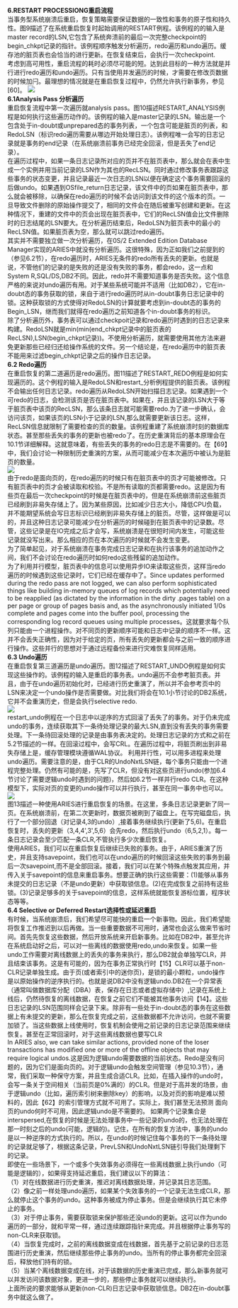 **6.RESTART PROCESSIONG重启流程**  
当事务型系统崩溃后重启，恢复策略需要保证数据的一致性和事务的原子性和持久性。图9描述了在系统重启恢复时起始调用的RESTART例程。该例程的的输入是master record的LSN,它包含了系统奔溃前的最后一次完整checkpoint的begin_chkpt记录的指针。该例程顺序触发分析遍历，redo遍历和undo遍历。缓存池的脏页表也会恰当的进行更新。在恢复结束后，会执行一次checkpoint.  
考虑到高可用性，重启流程的耗时必须尽可能的短。达到此目标的一种方法就是并行进行redo遍历和undo遍历。只有当使用并发遍历的时候，才需要在修改页数据的时候加闩。最理想的情况就是在重启恢复过程中，仍然允许执行新事务，参见[60]。 
![](./img/fig9.png)  
**6.1Analysis Pass 分析遍历**  
重启恢复流程中第一次遍历就analysis pass。图10描述RESTART_ANALYSIS例程是如何执行这些遍历动作的。该例程的输入是master记录的LSN。输出是一个包含处于in-doubt或unprepared态的事务列表，一个包含可能是脏页的列表，和RedoLSN（标识redo遍历需要从哪边开始处理日志）。该例程唯一会写的日志记录就是事务的end记录（在系统崩溃前事务已经完全回滚，但是丢失了end记录）。  
在遍历过程中，如果一条日志记录所对应的页并不在脏页表中，那么就会在表中生成一个实例并用当前记录的LSN作为其也的RecLSN。同时通过修改事务表跟踪这些事务的状态变更，并且记录最近一次日志的LSN以便在确定这个事务需要回滚的后做undo。如果遇到OSfile_return日志记录，该文件中的页如果在脏页表中，那么就会被移除，以确保在redo遍历的时候不会访问到该文件的这个版本的页。一旦导致文件删除的原始操作提交了，相同的文件会在随后被重写创建和更新。在这种情况下，重建的文件中的页会出现在脏页表中，它们的RecLSN值会比文件删除时的日志结尾的LSN要大。在分析遍历结束后，RedoLSN为脏页表中的最小的RecLSN值。如果脏页表为空，那么就可以跳过redo遍历。  
其实并不需要独立做一次分析遍历，在0S/2 Extended Edition Database Manager实现的ARIES中就没有分析遍历。这很特殊，因为正如我们之前提到的（参见6.2节），在redo遍历时，ARIES无条件的redo所有丢失的更新。也就是说，不管他们的记录的是失败的还是没有失败的事务，都会redo，这一点和System R,SQL/DS,DB2不同。因此，redo并不需要知道事务是否失败。这个信息严格的来说对undo遍历有用。对于某些系统可能并不适用（比如DB2），它在in-doubt态的事务获取的锁，来自于进行redo遍历时从in-doubt事务日志记录中的锁。这种获取锁的方式使得对RedoLSN的计算就要考虑到in-doubt态的事务的Begin_LSN，继而我们就得在redo遍历之前知道各个in-doubt事务的标识。  
除了分析遍历外，事务表可以通过checkpoit记录和redo遍历时遇到的日志记录来构建。RedoLSN就是min(min(end_chkpt记录中的脏页表的RecLSN),LSN(begin_chkpt记录))。不使用分析遍历，就需要使用其他方法来避免更新那些已经归还给操作系统的文件。另一个结论是，在redo遍历中的脏页表不能用来过滤begin_chkpt记录之后的操作日志记录。  
**6.2 Redo遍历**  
在重启恢复的第二道遍历是redo遍历。图11描述了RESTART_REDO例程是如何实现遍历的。这个例程的输入是RedoLSN和restart_分析例程提供的脏页表。该例程不会输出任何日志记录。redo遍历从RedoLSN开始扫描日志记录。如果遇到一个可redo的日志，会检测该页是否在脏页表中。如果在，并且该记录的LSN大于等于脏页表中该页的RecLSN，那么该条日志就可能需要redo.为了进一步确认，会访问该页，如果该页的LSN小于记录的LSN,那么就需要更新该日志。这样，RecLSN信息就限制了需要检查的页的数量。该例程重建了系统崩溃时刻的数据库状态。甚至那些丢失的事务的更新也被redo了。在历史重演背后的基本原理会在10.1节详细解释。这就意味着，有些丢失的事务的redo日志是不需要的。在【69】中，我们会讨论一种限制历史重演的方案，从而可能减少在本次遍历中被认为是脏页的数量。  
![](./img/fig11.png)  
由于redo是面向页的，在redo遍历的时候只有在脏页表中的页才可能被修改。只有脏页表中的页才会被读取和校验。不是所有读取的页都需要redo。这是因为有些页在最后一次checkpoint的时候是在脏页表中的，但是在系统崩溃前这些脏页已经刷到非易失存储上了。因为某些原因，比如减少日志大小，降低CPU负载，并不能期望系统会写日志标识已经刷到非易失存储上的脏页。尽管，这样做是可以的，并且这种日志记录可能减少在分析遍历的时候碰到在脏页表中的记录数。尽管，这些记录是在IO完成之后才会写，系统崩溃是在很短时间内发生，可能这些记录就没写出来。那么相应的页在本次遍历的时候就不会发生变更。  
为了简单起见，对于系统崩溃在事务完成日志记录和在执行该事务的追加动作之间，我们不会讨论在redo遍历时如何redo这些残留的追加动作。  
为了利用并行模型，脏页表中的信息可以使用异步IO来读取这些页，这样当redo遍历的时候遇到这些记录时，它们已经在缓存中了。Since updates performed during the redo pass are not logged, we can also perform sophisticated things like building in-memory queues of log records which potentially need to be reapplied (as dictated by the information in the dirty .pages table) on a per page or group of pages basis and, as the asynchronously initiated 1/0s complete and pages come into the buffer pool, processing the corresponding log record queues using multiple processes。这就要求每个队列只能由一个进程操作。对不同页的更新顺序可能和日志中记录的顺序不一样。这并不会丢失正确性，因为对于给定的页，所有丢失的更新都会与之前一致的顺序进行操作。这些并行的思想对于通过远程备份来进行灾难恢复同样适用。  
**6.3 Undo遍历**  
在重启恢复第三道遍历是undo遍历。图12描述了RESTART_UNDO例程是如何实现这些操作的。该例程的输入是重启的事务表。undo遍历不会参考脏页表。并且，由于在undo遍历初始化时，已经进行历史重演了，所以并不会参考页中的LSN来决定一个undo操作是否需要做。对比我们将会在10.1小节讨论的DB2系统，它并不会重演历史，但是会执行selective redo.  
![](./img/fig12.png)  
restart_undo例程在一个日志中以逆序的方式回滚了丢失了的事务。对于仍未完成undo的事务，连续获取其下一条待处理记录的最大LSN,直到没有丢失的事务需要处理。下一条待回滚处理的记录是由事务表决定的。处理日志记录的方式和之前在5.2节描述的一样。在回滚过程中，会写CRL。在遍历过程中，将脏页刷出到非易失存储上是，缓存管理模块遵循WAL协议。 
利用并行性，可以用多进程来处理undo遍历。需要注意的是，由于CLR的UndoNxtLSN链，每个事务只能由一个进程完整处理。仍然有可能的是，先写了CLR，但没有对这些页进行undo(参加6.4节讨论了需要逻辑undo时遇到的问题)，然后如6.2节一样并行redo CLR。在这种模型下，实际对页的变更的undo操作可以并行执行，甚至在同一事务中也可以。  
![](./img/fig13.png)  
图13描述一种使用ARIES进行重启恢复的场景。在这里，多条日志记录更新了同一页。在系统崩溃前，在第二次更新时，数据页被刷到了磁盘上。在写完磁盘后，执行了一个部分回退（对记录4,3的undo）,接着事务继续执行(更新了5,6)。在重启恢复时，丢失的更新（3,4,4',3',5,6）会先redo，然后执行undo（6,5,2,1）。每一条日志记录会至少匹配一条CLR,不管执行多少次重启恢复。  
使用ARIES，我们可以在重启恢复后继续已失败的事务。由于，ARIES重演了历史，并且支持savepoint，我们也可以在undo遍历的时候回滚这些失败的事务到最后一次savepoint,而不是全部回滚。接着，我们可以在某个特殊点触发其应用，并传入关于savepoint的信息来重启事务。想要正确的执行这些需要：(1)能够从事务未提交的日志记录（不是undo更新）中获取锁信息。(2)在完成恢复之前持有这些锁。(3)记录足够多的关于savepoint的信息，这样系统就能恢复游标位置，程序状态等等。  
**6.4 Selective or Deferred Restart选择性或延迟重启**  
有时候，当系统崩溃后，我们希望尽可能快的重启一个新事物。因此，我们希望能将恢复工作推迟到以后再做。当一些重要数据不可用时，通常也会这么做来节省时间。首先先恢复这些数据，然后开放系统来开启新事务。比如在DB2中，甚至允许在系统启动好之后，可以对一些离线的数据使用redo,undo来恢复。如果一些undo工作需要对离线数据上的丢失的事务来执行，那么DB2就会单独写CLR，并且结束该事务。这是有可能的，因为在事务正常执行时【15】CLR可以基于non-CLR记录单独生成。由于页(或者索引中的迷你页)，是锁的最小颗粒，undo操作是以原始操作的逆序执行的。也就是说DB2中没有逻辑undo.DB2在一个异常表（通常叫做数据库分配（DBA）表，保存在日志或者虚拟存储中）,记录在系统上线后，仍然待恢复的离线数据，在恢复之前它们不能被其他事务访问【14】。这些日志记录的LSN范围同样会记录下来。除非有一些处于in-doubt态的事务在这些数据上有未提交的更新，那么在恢复完成之前，这些数据都不允许访问，也就不需要加锁了。当这些数据上线使用时，恢复机制会使用之前记录的日志记录范围来继续恢复。甚至在正常回滚时，对于这些离线数据也要写CLR  
In ARIES also, we can take similar actions, provided none of the loser transactions has modified one or more of the offline objects that may require logical undos.这是因为逻辑undo需要数据的当前状态。Redo是没有问题的，因为它们是面向页的。对于逻辑undo会触发空间管理（参见10.3节），通常，我们采取一种保守方案，并且生成合适CLR。比如，在插入操作的undo时，会写一条关于空间相关（当前页是0%满的）的CLR。但是对于高并发的场景，由于逻辑undo（比如，遍历索引树来删除key）的影响，以及对页的影响是难以预料的，因此【62】的索引管理方式就不可用了。实际上，我们甚至无法预测 面向页的undo何时不可用，因此逻辑undo是不需要的。 
如果两个记录集合是interspersed,在恢复的时候是无法处理事务中一些记录的undo的，也无法处理在那一时刻之后的undo(可能，逻辑的)。记住，在所有的恢复方法中，事务的undo是以一种逆序的方式执行的。所以，在undo的时候记住每个事务的下一条待处理的记录就足够了，根据这条记录，PrevLSN和UndoNxtLSN链引导我们处理剩下的记录。  
即使在一些场景下，一个或多个失效事务必须得在一些离线数据上执行undo（可能是逻辑的），如果得支持延迟重启，我们建议以下的算法：  
（1）对在线数据进行历史重演，推迟对离线数据处理，并记录其日志范围。  
（2）像之前一样处理undo遍历，如果某个失效事务的一个记录无法生成CLR，那么就停止这个事务的undo。这种事务被成为停止事务。但是会继续执行其它未停止的事务。  
（3）对于停止事务，需要获取锁来保护那些还没undo的更新。这可以作为undo遍历的一部分，就和平常一样，通过连续跟踪指针来完成。并且根据停止事务写的non-CLR来获取锁。  
（4）当恢复完成时，之前的离线数据变成在线数据，首先基于之前记录的日志范围进行历史重演，然后继续那些停止事务的undo。当所有的停止事务都完全回滚后，释放他们持有的锁。  
（5）当某个离线数据变成在线，对于该数据的历史重演已完成，那么新事务就可以并发访问该数据对象，更进一步的，那些停止事务就可以继续执行。  
上面所说的要求能够从更新(non-CLR)日志记录中获取锁信息。DB2在in-doubt事务中就这么做了。  


